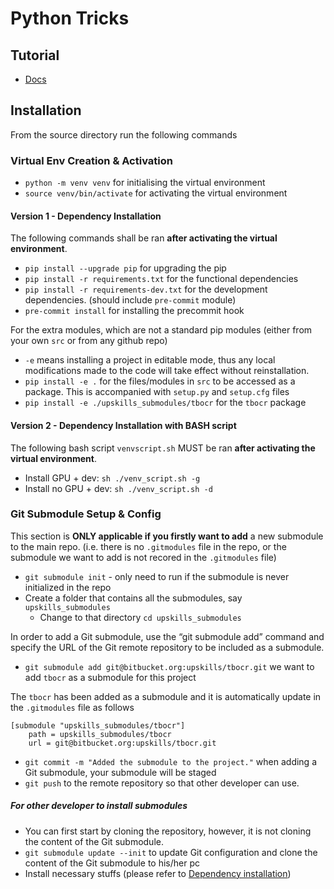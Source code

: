 # Python Tricks

## Tutorial

- [Docs](./doc/README.md)

## Installation

From the source directory run the following commands

### Virtual Env Creation & Activation

- `python -m venv venv` for initialising the virtual environment
- `source venv/bin/activate` for activating the virtual environment


#### Version 1 - Dependency Installation

The following commands shall be ran **after activating the virtual environment**.
- `pip install --upgrade pip` for upgrading the pip
- `pip install -r requirements.txt` for the functional dependencies
- `pip install -r requirements-dev.txt` for the development dependencies. (should include `pre-commit` module)
- `pre-commit install` for installing the precommit hook

For the extra modules, which are not a standard pip modules (either from your own `src` or from any github repo)
- `-e` means installing a project in editable mode, thus any local modifications made to the code will take effect without reinstallation.
- `pip install -e .` for the files/modules in `src` to be accessed as a package. This is accompanied with `setup.py` and `setup.cfg` files
- `pip install -e ./upskills_submodules/tbocr` for the `tbocr` package

#### Version 2 - Dependency Installation with BASH script
The following bash script `venvscript.sh` MUST be ran **after activating the virtual environment**.
- Install GPU + dev: `sh ./venv_script.sh -g`
- Install no GPU + dev: `sh ./venv_script.sh -d`


### Git Submodule Setup & Config
This section is **ONLY applicable if you firstly want to add** a new submodule to the main repo. (i.e. there is no `.gitmodules` file in the repo, or the submodule we want to add is not recored in the `.gitmodules` file)

- `git submodule init` - only need to run if the submodule is never initialized in the repo
- Create a folder that contains all the submodules, say `upskills_submodules`
  - Change to that directory `cd upskills_submodules`

In order to add a Git submodule, use the “git submodule add” command and specify the URL of the Git remote repository to be included as a submodule.

- `git submodule add git@bitbucket.org:upskills/tbocr.git` we want to add `tbocr` as a submodule for this project

The `tbocr` has been added as a submodule and it is automatically update in the `.gitmodules` file as follows
```git
[submodule "upskills_submodules/tbocr"]
	path = upskills_submodules/tbocr
	url = git@bitbucket.org:upskills/tbocr.git
```
- `git commit -m "Added the submodule to the project."` when adding a Git submodule, your submodule will be staged
- `git push` to the remote repository so that other developer can use.
##### For other developer to install submodules

- You can first start by cloning the repository, however, it is not cloning the content of the Git submodule.
- `git submodule update --init` to update Git configuration and clone the content of the Git submodule to his/her pc
- Install necessary stuffs (please refer to [Dependency installation](#dependency-installation))

